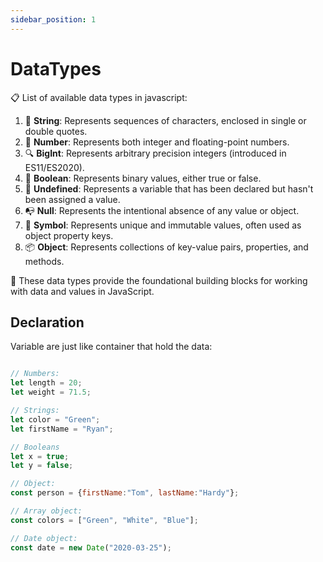 ```yaml
---
sidebar_position: 1
---
```


# DataTypes

📋 List of available data types in javascript:

1. 💬 **String**: Represents sequences of characters, enclosed in single or double quotes.
2. 🔢 **Number**: Represents both integer and floating-point numbers.
3. 🔍 **BigInt**: Represents arbitrary precision integers (introduced in ES11/ES2020).
4. 🧮 **Boolean**: Represents binary values, either true or false.
5. 🚫 **Undefined**: Represents a variable that has been declared but hasn't been assigned a value.
6. 📭 **Null**: Represents the intentional absence of any value or object.
7. 🔑 **Symbol**: Represents unique and immutable values, often used as object property keys.
8. 📦 **Object**: Represents collections of key-value pairs, properties, and methods.

🧱 These data types provide the foundational building blocks for working with data and values in JavaScript.


## Declaration

Variable are just like container that hold the data:

```js title="Declaration of Variables"

// Numbers:
let length = 20;
let weight = 71.5;

// Strings:
let color = "Green";
let firstName = "Ryan";

// Booleans
let x = true;
let y = false;

// Object:
const person = {firstName:"Tom", lastName:"Hardy"};

// Array object:
const colors = ["Green", "White", "Blue"];

// Date object:
const date = new Date("2020-03-25");
```
 